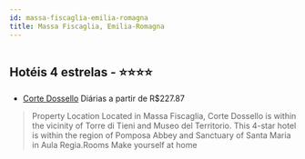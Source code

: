 ```yaml
---
id: massa-fiscaglia-emilia-romagna
title: Massa Fiscaglia, Emilia-Romagna
---
```


<center><img src="https://assets.cosmos-data.com/1/04245d517d2a13ced8f9fb8f50baae6b/543173.jpg" alt="" /></center>


## Hotéis 4 estrelas - ⭐️⭐️⭐️⭐️

-    [Corte Dossello](https://www.hurb.com/hoteis/massa-fiscaglia/corte-dossello-JNP-JP096761?cmp=18055) Diárias a partir de R$227.87
   > Property Location Located in Massa Fiscaglia, Corte Dossello is within the vicinity of Torre di Tieni and Museo del Territorio.  This 4-star hotel is within the region of Pomposa Abbey and Sanctuary of Santa Maria in Aula Regia.Rooms Make yourself at home
